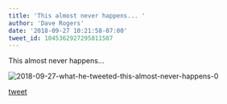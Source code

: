 ```yaml
---
title: 'This almost never happens... '
author: 'Dave Rogers'
date: '2018-09-27 10:21:58-07:00'
tweet_id: 1045362927295811587
---
```

This almost never happens...

![2018-09-27-what-he-tweeted-this-almost-never-happens-0](/heap/2018-09-27-what-he-tweeted-this-almost-never-happens-0.jpg)

[tweet](https://twitter.com/yukondude/status/1045362927295811587)